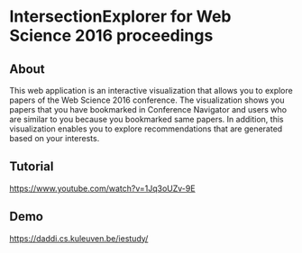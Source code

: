 # IntersectionExplorer for Web Science 2016 proceedings

## About

This web application is an interactive visualization that allows you to explore papers of the Web Science 2016 conference. The visualization shows you papers that you have bookmarked in Conference Navigator and users who are similar to you because you bookmarked same papers. In addition, this visualization enables you to explore recommendations that are generated based on your interests.

## Tutorial

https://www.youtube.com/watch?v=1Jq3oUZv-9E

## Demo

https://daddi.cs.kuleuven.be/iestudy/
